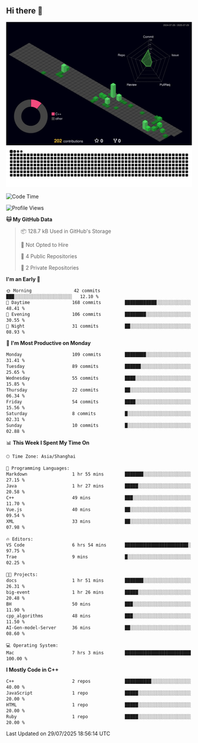 ## Hi there 👋

<!--
**badb0ttle/badb0ttle** is a ✨ _special_ ✨ repository because its `README.md` (this file) appears on your GitHub profile.

Here are some ideas to get you started:

- 🔭 I’m currently working on ...
- 🌱 I’m currently learning ...
- 👯 I’m looking to collaborate on ...
- 🤔 I’m looking for help with ...
- 💬 Ask me about ...
- 📫 How to reach me: ...
- 😄 Pronouns: ...
- ⚡ Fun fact: ...
-->
![Personal 3D Metrics](./profile-3d-contrib/profile-night-green.svg)
<picture>
<img alt="github-snake"
    src="https://raw.githubusercontent.com/HaynesChennn/HaynesChennn/output/github-contribution-grid-snake.svg" />
</picture>

<!--START_SECTION:waka-->
![Code Time](http://img.shields.io/badge/Code%20Time-285%20hrs%2034%20mins-blue)

![Profile Views](http://img.shields.io/badge/Profile%20Views-0-blue)

**🐱 My GitHub Data** 

> 📦 128.7 kB Used in GitHub's Storage 
 > 
> 🚫 Not Opted to Hire
 > 
> 📜 4 Public Repositories 
 > 
> 🔑 2 Private Repositories 
 > 
**I'm an Early 🐤** 

```text
🌞 Morning                42 commits          ███░░░░░░░░░░░░░░░░░░░░░░   12.10 % 
🌆 Daytime                168 commits         ████████████░░░░░░░░░░░░░   48.41 % 
🌃 Evening                106 commits         ████████░░░░░░░░░░░░░░░░░   30.55 % 
🌙 Night                  31 commits          ██░░░░░░░░░░░░░░░░░░░░░░░   08.93 % 
```
📅 **I'm Most Productive on Monday** 

```text
Monday                   109 commits         ████████░░░░░░░░░░░░░░░░░   31.41 % 
Tuesday                  89 commits          ██████░░░░░░░░░░░░░░░░░░░   25.65 % 
Wednesday                55 commits          ████░░░░░░░░░░░░░░░░░░░░░   15.85 % 
Thursday                 22 commits          ██░░░░░░░░░░░░░░░░░░░░░░░   06.34 % 
Friday                   54 commits          ████░░░░░░░░░░░░░░░░░░░░░   15.56 % 
Saturday                 8 commits           █░░░░░░░░░░░░░░░░░░░░░░░░   02.31 % 
Sunday                   10 commits          █░░░░░░░░░░░░░░░░░░░░░░░░   02.88 % 
```


📊 **This Week I Spent My Time On** 

```text
🕑︎ Time Zone: Asia/Shanghai

💬 Programming Languages: 
Markdown                 1 hr 55 mins        ███████░░░░░░░░░░░░░░░░░░   27.15 % 
Java                     1 hr 27 mins        █████░░░░░░░░░░░░░░░░░░░░   20.58 % 
C++                      49 mins             ███░░░░░░░░░░░░░░░░░░░░░░   11.70 % 
Vue.js                   40 mins             ██░░░░░░░░░░░░░░░░░░░░░░░   09.54 % 
XML                      33 mins             ██░░░░░░░░░░░░░░░░░░░░░░░   07.98 % 

🔥 Editors: 
VS Code                  6 hrs 54 mins       ████████████████████████░   97.75 % 
Trae                     9 mins              █░░░░░░░░░░░░░░░░░░░░░░░░   02.25 % 

🐱‍💻 Projects: 
docs                     1 hr 51 mins        ███████░░░░░░░░░░░░░░░░░░   26.31 % 
big-event                1 hr 26 mins        █████░░░░░░░░░░░░░░░░░░░░   20.48 % 
BH                       50 mins             ███░░░░░░░░░░░░░░░░░░░░░░   11.90 % 
cpp_algorithms           48 mins             ███░░░░░░░░░░░░░░░░░░░░░░   11.50 % 
AI-Gen-model-Server      36 mins             ██░░░░░░░░░░░░░░░░░░░░░░░   08.60 % 

💻 Operating System: 
Mac                      7 hrs 3 mins        █████████████████████████   100.00 % 
```

**I Mostly Code in C++** 

```text
C++                      2 repos             ██████████░░░░░░░░░░░░░░░   40.00 % 
JavaScript               1 repo              █████░░░░░░░░░░░░░░░░░░░░   20.00 % 
HTML                     1 repo              █████░░░░░░░░░░░░░░░░░░░░   20.00 % 
Ruby                     1 repo              █████░░░░░░░░░░░░░░░░░░░░   20.00 % 
```




 Last Updated on 29/07/2025 18:56:14 UTC
<!--END_SECTION:waka-->


